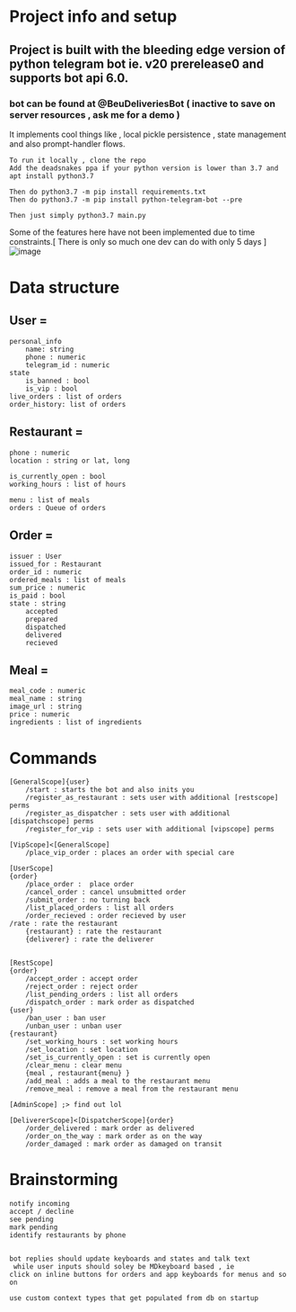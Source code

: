 # Project info and setup 

 ##   Project is built with the bleeding edge version of python telegram bot ie. v20 prerelease0 and supports bot api 6.0. 
 
 ### bot can be found at @BeuDeliveriesBot ( inactive to save on server resources , ask me for a demo )
 It implements cool things like , local pickle persistence , state management and also prompt-handler flows.

    To run it locally , clone the repo
    Add the deadsnakes ppa if your python version is lower than 3.7 and apt install python3.7
    
    Then do python3.7 -m pip install requirements.txt 
    Then do python3.7 -m pip install python-telegram-bot --pre
    
    Then just simply python3.7 main.py


Some of the features here have not been implemented due to time constraints.[ There is only so much one dev can do with only 5 days ]
   ![image](https://user-images.githubusercontent.com/53259730/173704397-441a3d05-055e-4f4b-84f1-74c3a4d08fd6.png)
 


# Data structure 

## User =
    personal_info 
        name: string
        phone : numeric
        telegram_id : numeric
    state 
        is_banned : bool
        is_vip : bool 
    live_orders : list of orders
    order_history: list of orders

## Restaurant =

    phone : numeric
    location : string or lat, long

    is_currently_open : bool 
    working_hours : list of hours

    menu : list of meals
    orders : Queue of orders


## Order =

    issuer : User
    issued_for : Restaurant
    order_id : numeric
    ordered_meals : list of meals
    sum_price : numeric
    is_paid : bool
    state : string
        accepted
        prepared 
        dispatched
        delivered
        recieved 

## Meal =

    meal_code : numeric
    meal_name : string
    image_url : string
    price : numeric
    ingredients : list of ingredients

# Commands 
    
    [GeneralScope]{user}
        /start : starts the bot and also inits you 
        /register_as_restaurant : sets user with additional [restscope] perms
        /register_as_dispatcher : sets user with additional [dispatchscope] perms
        /register_for_vip : sets user with additional [vipscope] perms

    [VipScope]<[GeneralScope]
        /place_vip_order : places an order with special care

    [UserScope]
    {order}
        /place_order :  place order 
        /cancel_order : cancel unsubmitted order 
        /submit_order : no turning back 
        /list_placed_orders : list all orders 
        /order_recieved : order recieved by user 
    /rate : rate the restaurant
        {restaurant} : rate the restaurant
        {deliverer} : rate the deliverer


    [RestScope]
    {order}
        /accept_order : accept order 
        /reject_order : reject order 
        /list_pending_orders : list all orders 
        /dispatch_order : mark order as dispatched 
    {user}
        /ban_user : ban user
        /unban_user : unban user
    {restaurant}
        /set_working_hours : set working hours
        /set_location : set location
        /set_is_currently_open : set is currently open
        /clear_menu : clear menu
        {meal , restaurant{menu} }
        /add_meal : adds a meal to the restaurant menu 
        /remove_meal : remove a meal from the restaurant menu 

    [AdminScope] ;> find out lol 

    [DelivererScope]<[DispatcherScope]{order}
        /order_delivered : mark order as delivered
        /order_on_the_way : mark order as on the way
        /order_damaged : mark order as damaged on transit 





# Brainstorming 

    notify incoming 
    accept / decline
    see pending 
    mark pending 
    identify restaurants by phone 


    bot replies should update keyboards and states and talk text
     while user inputs should soley be MDkeyboard based , ie 
    click on inline buttons for orders and app keyboards for menus and so on

    use custom context types that get populated from db on startup 
